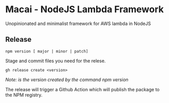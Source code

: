 # Macai -  NodeJS Lambda Framework

Unopinionated and minimalist framework for AWS lambda in NodeJS

## Release

```
npm version [ major | minor | patch]
```

Stage and commit files you need for the relese.

```
gh release create <version>
```
*Note: <version> is the version created by the command npm version*

The release will trigger a Github Action which will publish the package to the NPM registry.
